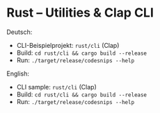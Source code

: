 # Rust – Utilities & Clap CLI

Deutsch:
- CLI-Beispielprojekt: `rust/cli` (Clap)
- Build: `cd rust/cli && cargo build --release`
- Run: `./target/release/codesnips --help`

English:
- CLI sample: `rust/cli` (Clap)
- Build: `cd rust/cli && cargo build --release`
- Run: `./target/release/codesnips --help`
